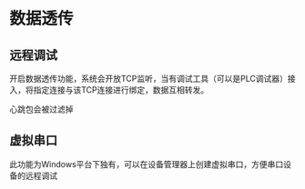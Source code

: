 # 数据透传

## 远程调试
开启数据透传功能，系统会开放TCP监听，当有调试工具（可以是PLC调试器）接入，将指定连接与该TCP连接进行绑定，数据互相转发。

心跳包会被过滤掉

## 虚拟串口
此功能为Windows平台下独有，可以在设备管理器上创建虚拟串口，方便串口设备的远程调试
